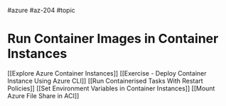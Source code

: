 #azure #az-204 #topic

# Run Container Images in Container Instances
[[Explore Azure Container Instances]]
[[Exercise - Deploy Container Instance Using Azure CLI]]
[[Run Containerised Tasks With Restart Policies]]
[[Set Environment Variables in Container Instances]]
[[Mount Azure File Share in ACI]]